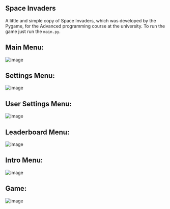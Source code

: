 ## Space Invaders
A little and simple copy of Space Invaders, which was developed by the Pygame, for the Advanced programming course at the university.
To run the game just run the `main.py`.


## Main Menu:
![image](https://github.com/AmiraliToori/Space-Invaders/assets/103496001/b55a1ad8-bfb6-4c27-bde6-f8743aba616b)
## Settings Menu:
![image](https://github.com/AmiraliToori/Space-Invaders/assets/103496001/cc2875b3-2337-4850-8e6f-de258c3895fe)
## User Settings Menu:
![image](https://github.com/AmiraliToori/Space-Invaders/assets/103496001/dd18007f-49dc-4fea-b791-d261175b1898)
## Leaderboard Menu:
![image](https://github.com/AmiraliToori/Space-Invaders/assets/103496001/0b662c3a-03f5-4be8-a2f0-6371b73ceded)
## Intro Menu:
![image](https://github.com/AmiraliToori/Space-Invaders/assets/103496001/5677f1c5-a3a5-40e5-b6e1-d37d1a555d01)
## Game:
![image](https://github.com/AmiraliToori/Space-Invaders/assets/103496001/a2617cca-60f4-4e8b-88c1-9ce897f2e447)
